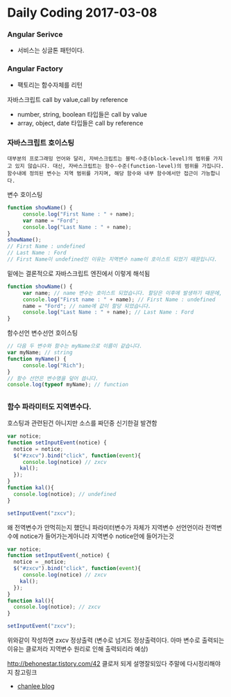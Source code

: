 # Daily Coding 2017-03-08

### Angular Serivce
* 서비스는 싱글톤 패턴이다.
### Angular Factory
* 팩토리는 함수자체를 리턴

자바스크립트 call by value,call by reference
- number, string, boolean 타입들은 call by value
- array, object, date 타입들은 call by reference


### 자바스크립트 호이스팅
```
대부분의 프로그래밍 언어와 달리, 자바스크립트는 블럭-수준(block-level)의 범위를 가지고 있지 않습니다. 대신, 자바스크립트는 함수-수준(function-level)의 범위를 가집니다. 함수내에 정의된 변수는 지역 범위를 가지며, 해당 함수와 내부 함수에서만 접근이 가능합니다.
```
변수 호이스팅
```javascript
function showName() {
     console.log("First Name : " + name);
     var name = "Ford";
     console.log("Last Name : " + name);
}
showName();
// First Name : undefined
// Last Name : Ford
// First Name이 undefined인 이유는 지역변수 name이 호이스트 되었기 때문입니다.

```
밑에는 결론적으로 자바스크립트 엔진에서 이렇게 해석됨
```javascript
function showName() {
     var name; // name 변수는 호이스트 되었습니다. 할당은 이후에 발생하기 때문에, 이 시점에 name의 값은 undefined 입니다.
     console.log("First name : " + name); // First Name : undefined
     name = "Ford"; // name에 값이 할당 되었습니다.
     console.log("Last Name : " + name); // Last Name : Ford
}
```


함수선언 변수선언 호이스팅
```javascript
// 다음 두 변수와 함수는 myName으로 이름이 같습니다.
var myName; // string
function myName() {
     console.log("Rich");
}
// 함수 선언은 변수명을 덮어 씁니다.
console.log(typeof myName); // function

```
##
### 함수 파라미터도 지역변수다.
호스팅과 관련된건 아니지만 소스를 짜던중 신기한걸 발견함
```javascript
var notice;
function setInputEvent(notice) {
  notice = notice;
  $("#zxcv").bind("click", function(event){
	 console.log(notice) // zxcv
    kal();
  });
}
function kal(){
  console.log(notice); // undefined
}

setInputEvent("zxcv");
```
왜 전역변수가 안먹히는지 했던니 파라미터변수가 자체가 지역변수 선언언이라
전역변수에 notice가 들어가는게아니라 지역변수 notice안에 들어가는것
```javascript
var notice;
function setInputEvent(_notice) {
  notice = _notice;
  $("#zxcv").bind("click", function(event){
	 console.log(notice) // zxcv
    kal();
  });
}
function kal(){
  console.log(notice); // zxcv
}

setInputEvent("zxcv");
```
위와같이 작성하면 zxcv 정상출력 (변수로 넘겨도 정상출력이다. 아마 변수로 출력되는이유는 클로저라 지역변수 원리로 인해 출력되리라 예상)





http://behonestar.tistory.com/42 클로저 되게 설명잘되있다 주말에 다시정리해야지
참고링크
* [chanlee blog](http://chanlee.github.io/2013/12/10/javascript-variable-scope-and-hoisting/)
